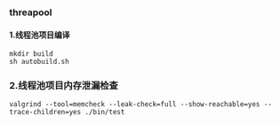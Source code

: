 ### threapool

#### 1.线程池项目编译
```shell
mkdir build
sh autobuild.sh
```

### 2.线程池项目内存泄漏检查
```shell
valgrind --tool=memcheck --leak-check=full --show-reachable=yes --trace-children=yes ./bin/test
```

